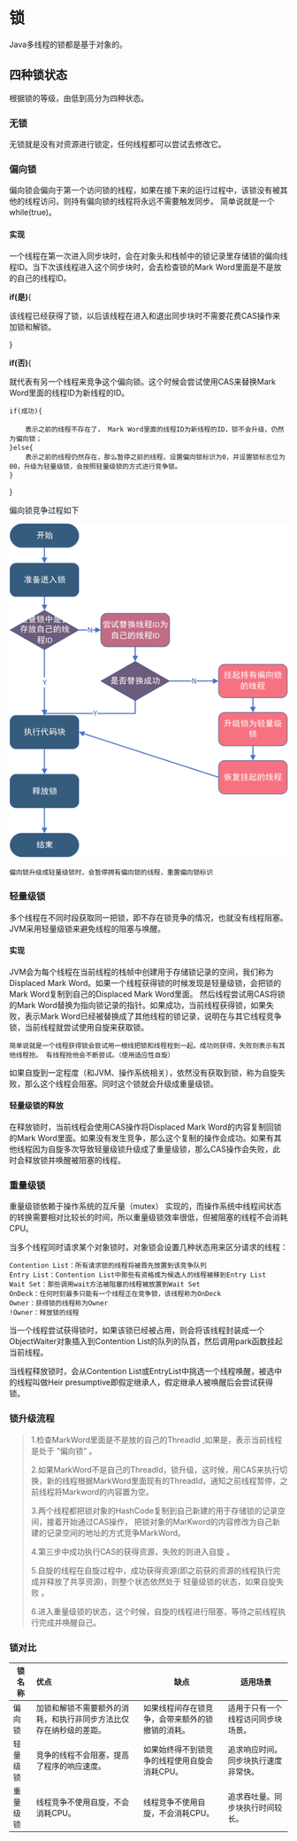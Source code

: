 # 锁
Java多线程的锁都是基于对象的。

## 四种锁状态
根据锁的等级，由低到高分为四种状态。
### 无锁
无锁就是没有对资源进行锁定，任何线程都可以尝试去修改它。
### 偏向锁
偏向锁会偏向于第一个访问锁的线程，如果在接下来的运行过程中，该锁没有被其他的线程访问，则持有偏向锁的线程将永远不需要触发同步。
简单说就是一个while(true)。
#### 实现
一个线程在第一次进入同步块时，会在对象头和栈帧中的锁记录里存储锁的偏向线程ID。当下次该线程进入这个同步块时，会去检查锁的Mark Word里面是不是放的自己的线程ID。

**if(是)**{

该线程已经获得了锁，以后该线程在进入和退出同步块时不需要花费CAS操作来加锁和解锁。

}

**if(否)**{

就代表有另一个线程来竞争这个偏向锁。这个时候会尝试使用CAS来替换Mark Word里面的线程ID为新线程的ID。

    if(成功){
    
        表示之前的线程不存在了， Mark Word里面的线程ID为新线程的ID，锁不会升级，仍然为偏向锁；
    }else{
        表示之前的线程仍然存在，那么暂停之前的线程，设置偏向锁标识为0，并设置锁标志位为00，升级为轻量级锁，会按照轻量级锁的方式进行竞争锁。
    }
}

偏向锁竞争过程如下

![](../thread/img/偏向锁.png)

    偏向锁升级成轻量级锁时，会暂停拥有偏向锁的线程，重置偏向锁标识
### 轻量级锁

多个线程在不同时段获取同一把锁，即不存在锁竞争的情况，也就没有线程阻塞。
JVM采用轻量级锁来避免线程的阻塞与唤醒。

#### 实现
JVM会为每个线程在当前线程的栈帧中创建用于存储锁记录的空间，我们称为Displaced Mark Word。如果一个线程获得锁的时候发现是轻量级锁，会把锁的Mark Word复制到自己的Displaced Mark Word里面。
然后线程尝试用CAS将锁的Mark Word替换为指向锁记录的指针。如果成功，当前线程获得锁，如果失败，表示Mark Word已经被替换成了其他线程的锁记录，说明在与其它线程竞争锁，当前线程就尝试使用自旋来获取锁。

    简单说就是一个线程获得锁会尝试用一根线把锁和线程栓到一起。成功则获得，失败则表示有其他线程抢。 有线程抢他会不断尝试。（使用适应性自旋）
如果自旋到一定程度（和JVM、操作系统相关），依然没有获取到锁，称为自旋失败，那么这个线程会阻塞。同时这个锁就会升级成重量级锁。
#### 轻量级锁的释放
在释放锁时，当前线程会使用CAS操作将Displaced Mark Word的内容复制回锁的Mark Word里面。如果没有发生竞争，那么这个复制的操作会成功。如果有其他线程因为自旋多次导致轻量级锁升级成了重量级锁，那么CAS操作会失败，此时会释放锁并唤醒被阻塞的线程。
### 重量级锁

重量级锁依赖于操作系统的互斥量（mutex） 实现的，而操作系统中线程间状态的转换需要相对比较长的时间，所以重量级锁效率很低，但被阻塞的线程不会消耗CPU。

当多个线程同时请求某个对象锁时，对象锁会设置几种状态用来区分请求的线程：

    Contention List：所有请求锁的线程将被首先放置到该竞争队列
    Entry List：Contention List中那些有资格成为候选人的线程被移到Entry List
    Wait Set：那些调用wait方法被阻塞的线程被放置到Wait Set
    OnDeck：任何时刻最多只能有一个线程正在竞争锁，该线程称为OnDeck
    Owner：获得锁的线程称为Owner
    !Owner：释放锁的线程
当一个线程尝试获得锁时，如果该锁已经被占用，则会将该线程封装成一个ObjectWaiter对象插入到Contention List的队列的队首，然后调用park函数挂起当前线程。

当线程释放锁时，会从Contention List或EntryList中挑选一个线程唤醒，被选中的线程叫做Heir presumptive即假定继承人，假定继承人被唤醒后会尝试获得锁。

### 锁升级流程
>1.检查MarkWord里面是不是放的自己的ThreadId ,如果是，表示当前线程是处于 “偏向锁” 。
>
>2.如果MarkWord不是自己的ThreadId，锁升级，这时候，用CAS来执行切换，新的线程根据MarkWord里面现有的ThreadId，通知之前线程暂停，之前线程将Markword的内容置为空。
>
>3.两个线程都把锁对象的HashCode复制到自己新建的用于存储锁的记录空间，接着开始通过CAS操作， 把锁对象的MarKword的内容修改为自己新建的记录空间的地址的方式竞争MarkWord。
>
>4.第三步中成功执行CAS的获得资源，失败的则进入自旋 。
>
>5.自旋的线程在自旋过程中，成功获得资源(即之前获的资源的线程执行完成并释放了共享资源)，则整个状态依然处于 轻量级锁的状态，如果自旋失败 。
>
>6.进入重量级锁的状态，这个时候，自旋的线程进行阻塞，等待之前线程执行完成并唤醒自己。

### 锁对比
| 锁名称| 优点   | 缺点                   | 适用场景 |
|------------|:-----|----------------------|------|
|偏向锁 |加锁和解锁不需要额外的消耗，和执行非同步方法比仅存在纳秒级的差距。| 如果线程间存在锁竞争，会带来额外的锁撤销的消耗。 |适用于只有一个线程访问同步块场景。|
|轻量级锁|竞争的线程不会阻塞，提高了程序的响应速度。|如果始终得不到锁竞争的线程使用自旋会消耗CPU。|追求响应时间。同步块执行速度非常快。|
|重量级锁|线程竞争不使用自旋，不会消耗CPU。|	线程竞争不使用自旋，不会消耗CPU。|追求吞吐量。同步块执行时间较长。|
